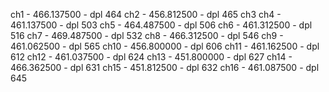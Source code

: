 ch1 - 466.137500 - dpl 464
ch2 - 456.812500 - dpl 465
ch3
ch4 - 461.137500 - dpl 503
ch5 - 464.487500 - dpl 506
ch6 - 461.312500 - dpl 516
ch7 - 469.487500 - dpl 532
ch8 - 466.312500 - dpl 546
ch9 - 461.062500 - dpl 565
ch10 - 456.800000 - dpl 606
ch11 - 461.162500 - dpl 612
ch12 - 461.037500 - dpl 624
ch13 - 451.800000 - dpl 627
ch14 - 466.362500 - dpl 631
ch15 - 451.812500 - dpl 632
ch16 - 461.087500 - dpl 645